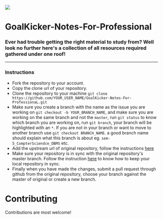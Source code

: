 ![](https://raw.githubusercontent.com/matiassingers/awesome-readme/master/icon.png)
# GoalKicker-Notes-For-Professional #

### Ever had trouble getting the right material to study from? Well look no further here's a collection of all resources required gathered under one roof! ###
<hr>

### Instructions
- Fork the repository to your account.
- Copy the clone url of your repository.
- Clone the repository to your machine `git clone https://github.com/YOUR_USER_NAME/GoalKicker-Notes-For-ProfessionaL.git` 
- Make sure you create a branch with the name as the issue you are working on `git checkout -b YOUR_BRANCH_NAME`, and make sure you are working on the same branch and not the `master`, run `git status` to know which branch you are working on, run `git branch`, your branch will be highlighted with an `*`. If you are not in your branch or want to move to another branch use `git checkout BRANCH_NAME`. 
a good branch name should explain what this branch is about eg. `sem-5_CompterSciendce_DBMS` etc.
- Add the upstream url of original repository, follow the instructions [here](https://help.github.com/articles/configuring-a-remote-for-a-fork/)
- Make sure your repository is in sync with the original repository's master branch. Follow the instruction [here](https://help.github.com/articles/syncing-a-fork/) to know how to keep your local repository in sync.
- Finally when you have made the changes, submit a pull request through github from the original repository, choose your branch against the master of original or create a new branch.


# Contributing #
Contributions are most welcome!

